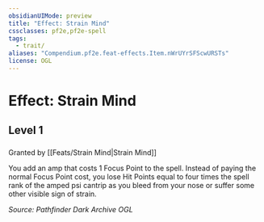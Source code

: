 ```yaml
---
obsidianUIMode: preview
title: "Effect: Strain Mind"
cssclasses: pf2e,pf2e-spell
tags:
  - trait/
aliases: "Compendium.pf2e.feat-effects.Item.nWrUYrSFScwURSTs"
license: OGL
---
```

# Effect: Strain Mind
## Level 1
### 






Granted by [[Feats/Strain Mind|Strain Mind]]

You add an amp that costs 1 Focus Point to the spell. Instead of paying the normal Focus Point cost, you lose Hit Points equal to four times the spell rank of the amped psi cantrip as you bleed from your nose or suffer some other visible sign of strain.

*Source: Pathfinder Dark Archive*
*OGL*